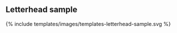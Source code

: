<section id="templates-page-letterhead-sample">
</section>

## Letterhead sample

{% include templates/images/templates-letterhead-sample.svg %}
